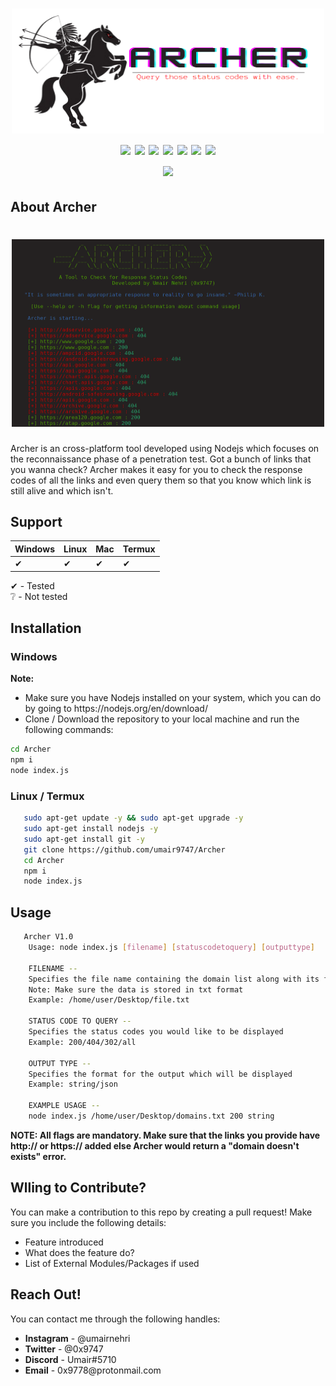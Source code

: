 <h1 align="center">
<a href="https://github.com/umair9747/Archer/"><img src="logo.png" alt="logo" height="200" width="500"></a>
  <br>
  <img src="https://img.shields.io/badge/version-1.0.0-blue">
  <img src="https://img.shields.io/badge/platform-windows%20%7C%20linux%20%7C%20mac%20%7C%20termux-yellow">
  <img src="https://img.shields.io/badge/state-maintained-green">
  <img src="https://img.shields.io/badge/focus-recon-red">
  <img src="https://img.shields.io/github/repo-size/umair9747/vichiti">
  <img src="https://img.shields.io/github/followers/umair9747?style=social">
  <img src="https://img.shields.io/github/forks/umair9747/vichiti?style=social">
  <br>
  <img src="https://img.shields.io/badge/made%20with%20%3C%2F%3E%20in%20-India-brightgreen">
</h1>

<h2 align="left">
  <b>About Archer</b>
</h2>

<h1 align="center">
<img src="illustration.png" alt="output" height="300" width="500">
  </h1>
  
<p align="left">
  Archer is an cross-platform tool developed using Nodejs which focuses on the reconnaissance phase of a penetration test. Got a bunch of links that you wanna check? Archer makes it easy for you to check the response codes of all the links and even query them so that you know which link is still alive and which isn't.
 </p>
 
 <h2 align="left">
  <b>Support</b>
 </h2>
 
| Windows | Linux | Mac | Termux |
| ------- | ----- | --- | ------ |
| ✔ | ✔ | ✔ | ✔ |

✔ - Tested  <br/>
❔ - Not tested <br/>

<h2 align="left">
  <b>Installation</b>
</h2>

<h3 align="left">
  <b>Windows</b>
</h3>

<p align="left">
  <b>Note: </b><br>
  <ul type="disc">
    <li>Make sure you have Nodejs installed on your system, which you can do by going to https://nodejs.org/en/download/</li>
    <li>Clone / Download the repository to your local machine and run the following commands:</li>
   </ul>
   
   ```sh
   cd Archer
   npm i
   node index.js
   ```
  </p>
  
<h3 align="left">
  <b>Linux / Termux</b>
</h3>

<p align="left">
  
 ```sh
    sudo apt-get update -y && sudo apt-get upgrade -y
    sudo apt-get install nodejs -y
    sudo apt-get install git -y
    git clone https://github.com/umair9747/Archer
    cd Archer
    npm i
    node index.js
  ```
</p>

<h2 align="left">
  <b>Usage</b>
</h2>

<p align="left">
  
 ```sh
    Archer V1.0
     Usage: node index.js [filename] [statuscodetoquery] [outputtype]

     FILENAME --
     Specifies the file name containing the domain list along with its full location
     Note: Make sure the data is stored in txt format
     Example: /home/user/Desktop/file.txt

     STATUS CODE TO QUERY --
     Specifies the status codes you would like to be displayed
     Example: 200/404/302/all

     OUTPUT TYPE --
     Specifies the format for the output which will be displayed
     Example: string/json

     EXAMPLE USAGE -- 
     node index.js /home/user/Desktop/domains.txt 200 string
  ```
  <b>NOTE: All flags are mandatory. Make sure that the links you provide have http:// or https:// added else Archer would return a "domain doesn't exists" error.</b>
</p>


 <h2 align="left">
  <b>Wlling to Contribute?</b>
 </h2>

<p align="left">
  You can make a contribution to this repo by creating a pull request! Make sure you include the following details:
  <ul type="disc">
    <li> Feature introduced</li>
    <li> What does the feature do? </li>
    <li> List of External Modules/Packages if used </li>
    </ul>
  </p>
  
  <h2 align="left">
  <b>Reach Out!</b>
 </h2>

<p align="left">
  You can contact me through the following handles:
  <ul type="disc">
    <li> <b>Instagram</b> - @umairnehri</li>
    <li> <b>Twitter</b> - @0x9747</li>
    <li> <b>Discord</b> - Umair#5710 </li>
    <li> <b>Email</b> - 0x9778@protonmail.com </li>
    </ul>
  </p>
